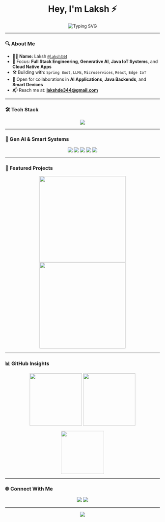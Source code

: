 <h1 align="center">Hey, I'm Laksh ⚡</h1>
<p align="center">
  <img src="https://readme-typing-svg.herokuapp.com?font=Fira+Code&size=20&duration=4000&pause=1000&color=00FFFF&center=true&vCenter=true&multiline=true&width=1000&lines=Full-Stack+Dev+%7C+Gen+AI+Explorer+%7C+SpringBoot+Engineer;Crafting+Java%2C+IoT%2C+AI+Magic+into+Real-World+Solutions" alt="Typing SVG" />
</p>


---

### 🔍 About Me

- 🧑‍💻 **Name:** Laksh [`@laksh344`](https://github.com/laksh344)  
- 🧠 Focus: **Full Stack Engineering**, **Generative AI**, **Java IoT Systems**, and **Cloud Native Apps**
- 🛠️ Building with: `Spring Boot`, `LLMs`, `Microservices`, `React`, `Edge IoT`
- 🤝 Open for collaborations in **AI Applications**, **Java Backends**, and **Smart Devices**
- 📬 Reach me at: **lakshde344@gmail.com**

---

### 🛠️ Tech Stack

<p align="center">
  <img src="https://skillicons.dev/icons?i=html,css,js,ts,react,nextjs,nodejs,express,mongodb,java,spring,python,aws,docker,figma,github&theme=dark" />
</p>

---

### 🧬 Gen AI & Smart Systems

<p align="center">
  <img src="https://img.shields.io/badge/Transformers-HuggingFace-FFB6C1?style=for-the-badge&logo=huggingface&logoColor=black" />
  <img src="https://img.shields.io/badge/OpenAI-00A67E?style=for-the-badge&logo=openai&logoColor=white" />
  <img src="https://img.shields.io/badge/Mistral%2FGemma-LLMs-blueviolet?style=for-the-badge" />
  <img src="https://img.shields.io/badge/SpringBoot-6DB33F?style=for-the-badge&logo=springboot&logoColor=white" />
  <img src="https://img.shields.io/badge/IoT-Edge%20Devices-orange?style=for-the-badge" />
</p>

---

### 🚀 Featured Projects

<p align="center">
  <img src="https://media.giphy.com/media/qgQUggAC3Pfv687qPC/giphy.gif" width="280" />
  <img src="https://media.giphy.com/media/xT9IgzoKnwFNmISR8I/giphy.gif" width="280" />
</p>

---

### 📊 GitHub Insights

<p align="center">
  <img src="https://github-readme-stats.vercel.app/api?username=laksh344&show_icons=true&theme=tokyonight&hide_border=true&count_private=true" height="170px" />
  <img src="https://github-readme-streak-stats.herokuapp.com/?user=laksh344&theme=tokyonight&hide_border=true" height="170px"/>
</p>

<p align="center">
  <img src="https://github-readme-stats.vercel.app/api/top-langs/?username=laksh344&layout=compact&theme=tokyonight&hide_border=true" height="140px"/>
</p>

---

### 🌐 Connect With Me

<p align="center">
  <a href="mailto:lakshde344@gmail.com"><img src="https://img.shields.io/badge/Email-red?style=for-the-badge&logo=gmail&logoColor=white" /></a>
  <a href="https://github.com/laksh344"><img src="https://img.shields.io/badge/GitHub-000?style=for-the-badge&logo=github&logoColor=white" /></a>
</p>

---

<p align="center">
  <img src="https://komarev.com/ghpvc/?username=laksh344&label=Profile+Views&color=00FFFF&style=flat-square" />
</p>
